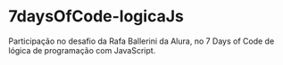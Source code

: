# 7daysOfCode-logicaJs
Participação no desafio da Rafa Ballerini da Alura, no 7 Days of Code de lógica de programação com JavaScript.
